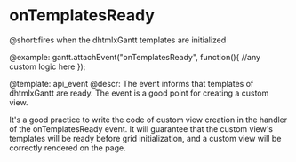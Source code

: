 onTemplatesReady
=============

@short:fires when the dhtmlxGantt templates are initialized
	



@example: 
gantt.attachEvent("onTemplatesReady", function(){
	//any custom logic here
});

@template:	api_event
@descr: 
The event informs that templates of dhtmlxGantt are ready. The event is a good point for creating a custom view.

It's a good practice to write the code of custom view creation in the handler of the onTemplatesReady event. It will guarantee that the custom view's templates will be ready before grid initialization, 
and a custom view will be correctly rendered on the page.
